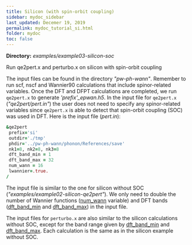 ```yaml
---
title: Silicon (with spin-orbit coupling)
sidebar: mydoc_sidebar
last_updated: Decemer 19, 2019
permalink: mydoc_tutorial_si.html
folder: mydoc
toc: false
---
```


<div markdown="span" class="alert alert-warning" role="alert"><i class="fa fa-folder fa"></i> <b> Directory:</b> <i>examples/example03-silicon-soc</i>  </div>

Run qe2pert.x and perturbo.x on silicon with spin-orbit coupling

The input files can be found in the directory _"pw-ph-wann"_. Remember to run scf, nscf and Wannier90 calculations that include spinor-related variables. Once the DFT and DFPT calculations are completed, we run `qe2pert.x` to generate _'prefix'\_epwan.h5_. In the input file for `qe2pert.x` (_"qe2pert/pert.in"_) the user does not need to specify any spinor-related variables since `qe2pert.x` is able to detect that spin-orbit coupling (SOC) was used in DFT. Here is the input file (_pert.in_):

```fortran
&qe2pert
 prefix='si'
 outdir='./tmp'
 phdir='../pw-ph-wann/phonon/References/save'
 nk1=8, nk2=8, nk3=8
 dft_band_min = 1
 dft_band_max = 32
 num_wann = 16
 lwannier=.true.
/
```

The input file is similar to the one for silicon without SOC (_"examples/example02-silicon-qe2pert"_). We only need to double the number of Wannier functions ([num_wann](mydoc_param_qe2pert#num_wann) variable) and DFT bands ([dft_band_min](mydoc_param_qe2pert#dft_band_min) and [dft_band_max](mydoc_param_qe2pert#dft_band_max)) in the input file. 

The input files for `perturbo.x` are also similar to the silicon calculations without SOC, except for the band range given by [dft_band_min](mydoc_param_qe2pert#dft_band_min) and [dft_band_max](mydoc_param_qe2pert#dft_band_max). Each calculation is the same as in the silicon example without SOC.

